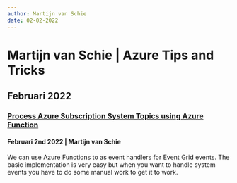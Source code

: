 ```yaml
---
author: Martijn van Schie
date: 02-02-2022
---
```


# Martijn van Schie | Azure Tips and Tricks

## Februari 2022

### [Process Azure Subscription System Topics using Azure Function](/posts/2202-02-02-process-azure-subscription-system-topics-using-azure-function.md)

#### Februari 2nd 2022 | Martijn van Schie

We can use Azure Functions to as event handlers for Event Grid events. The basic implementation is very easy but when you want to handle system events you have to do some manual work to get it to work.

